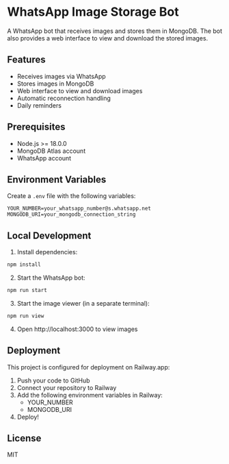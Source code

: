 # WhatsApp Image Storage Bot

A WhatsApp bot that receives images and stores them in MongoDB. The bot also provides a web interface to view and download the stored images.

## Features
- Receives images via WhatsApp
- Stores images in MongoDB
- Web interface to view and download images
- Automatic reconnection handling
- Daily reminders

## Prerequisites
- Node.js >= 18.0.0
- MongoDB Atlas account
- WhatsApp account

## Environment Variables
Create a `.env` file with the following variables:
```
YOUR_NUMBER=your_whatsapp_number@s.whatsapp.net
MONGODB_URI=your_mongodb_connection_string
```

## Local Development
1. Install dependencies:
```bash
npm install
```

2. Start the WhatsApp bot:
```bash
npm run start
```

3. Start the image viewer (in a separate terminal):
```bash
npm run view
```

4. Open http://localhost:3000 to view images

## Deployment
This project is configured for deployment on Railway.app:

1. Push your code to GitHub
2. Connect your repository to Railway
3. Add the following environment variables in Railway:
   - YOUR_NUMBER
   - MONGODB_URI
4. Deploy!

## License
MIT
